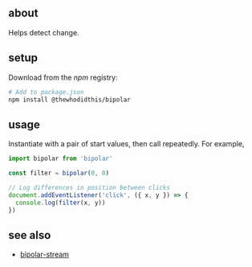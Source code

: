## about

Helps detect change.

## setup

Download from the _npm_ registry:

```sh
# Add to package.json
npm install @thewhodidthis/bipolar
```

## usage

Instantiate with a pair of start values, then call repeatedly. For example,

```js
import bipolar from 'bipolar'

const filter = bipolar(0, 0)

// Log differences in position between clicks
document.addEventListener('click', ({ x, y }) => {
  console.log(filter(x, y))
})
```

## see also

- [bipolar-stream](https://github.com/thewhodidthis/bipolar-stream)
